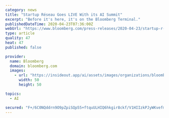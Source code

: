 ```yaml
---
category: news
title: "Startup Réseau Goes LIVE With its AI Summit"
excerpt: "Before it's here, it's on the Bloomberg Terminal."
publishedDateTime: 2020-04-23T07:36:00Z
webUrl: "https://www.bloomberg.com/press-releases/2020-04-23/startup-r-seau-goes-live-with-its-ai-summit"
type: article
quality: 47
heat: 47
published: false

provider:
  name: Bloomberg
  domain: bloomberg.com
  images:
    - url: "https://insideout.app/ai/assets/images/organizations/bloomberg.com-50x50.jpg"
      width: 50
      height: 50

topics:
  - AI

secured: "F+/6C0NQddrn9O9pZpiSQp55+ftquULHIQ6hkgir8ckf/V1HIIzkPJyWKvefm6mlYnzUI1IirGRUhg3B5L8YhUm36Rr43C8/fLlroZKCPDyasWGNI14wpTuWn6am+MNZNNvSqLEXqEhiy8HMVvRi60K+L2bxO3UGOVVY8uZ7TIKH+rCD/rHwW+7JcHoJNjeQGugs5u22GcyGVAQ8ZhbVxnUTUlIJvqdU4N01nhFQ9WjBN01/Sz1nl6i7TAXGGdBjZ1E4ac8Tq4bRh4Voq/oXzYHlDnnTaC6llRJKFAEx7SU2B6SQE3aZUD9ScP1gpRSe;IckyICaQsZRELfAkDSnh9Q=="
---
```


